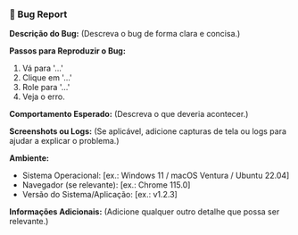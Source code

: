 ### 🐛 Bug Report

**Descrição do Bug:**
(Descreva o bug de forma clara e concisa.)

**Passos para Reproduzir o Bug:**
1. Vá para '...'
2. Clique em '...'
3. Role para '...'
4. Veja o erro.

**Comportamento Esperado:**
(Descreva o que deveria acontecer.)

**Screenshots ou Logs:**
(Se aplicável, adicione capturas de tela ou logs para ajudar a explicar o problema.)

**Ambiente:**
- Sistema Operacional: [ex.: Windows 11 / macOS Ventura / Ubuntu 22.04]
- Navegador (se relevante): [ex.: Chrome 115.0]
- Versão do Sistema/Aplicação: [ex.: v1.2.3]

**Informações Adicionais:**
(Adicione qualquer outro detalhe que possa ser relevante.)
